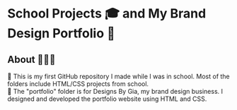 # School Projects 🎓 and My Brand Design Portfolio 💼
## About 👩🏻‍💻
🚌 This is my first GitHub repository I made while I was in school.  Most of the folders include HTML/CSS projects from school.  
🤍 The "portfolio" folder is for Designs By Gia, my brand design business.  I designed and developed the portfolio website using HTML and CSS.
